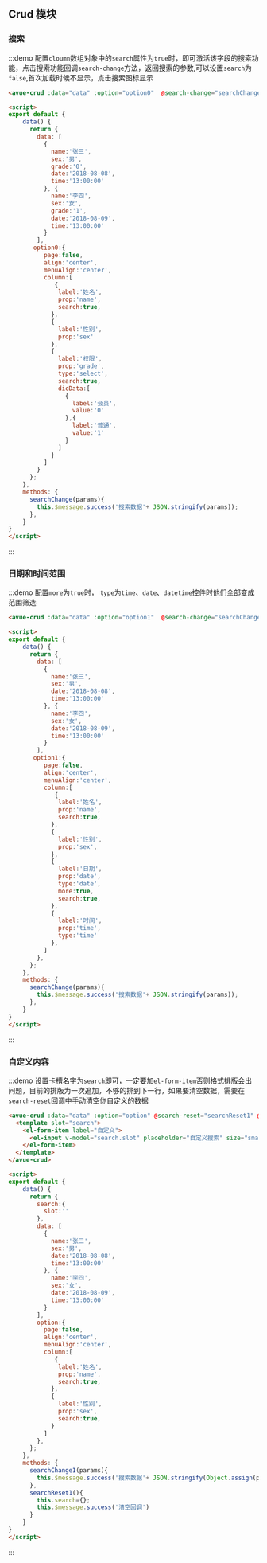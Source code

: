 <script>
export default {
    data() {
      return {
        search:{
          slot:''
        },
        data: [
          {
            name:'张三',
            sex:'男',
            grade:'0',
            date:'2018-08-08',
            time:'13:00:00'
          }, {
            name:'李四',
            sex:'女',
            grade:'1',
            date:'2018-08-09',
            time:'13:00:00'
          }
        ],
        option:{
          page:false,
          align:'center',
          menuAlign:'center',
          column:[
             {
              label:'姓名',
              prop:'name',
              search:true,
            },
            {
              label:'性别',
              prop:'sex',
            }
          ]
        },
        option0:{
          page:false,
          align:'center',
          menuAlign:'center',
          column:[
             {
              label:'姓名',
              prop:'name',
              search:true,
            },
            {
              label:'性别',
              prop:'sex'
            },
            {
              label:'权限',
              prop:'grade',
              search:true,
              type:'select',
              dicData:[
                {
                  label:'会员',
                  value:'0'
                },{
                  label:'普通',
                  value:'1'
                }
              ]
            }
          ]
        },
         option1:{
          page:false,
          align:'center',
          menuAlign:'center',
          column:[
             {
              label:'姓名',
              prop:'name',
              search:true,
            },
            {
              label:'性别',
              prop:'sex',
            },
            {
              label:'日期',
              prop:'date',
              type:'date',
              more:true,
              search:true,
            },
            {
              label:'时间',
              prop:'time',
              type:'time'
            },
          ]
        },
      };
    },
    methods: {
      searchChange1(params){
        this.$message.success('搜索数据'+ JSON.stringify(Object.assign(params,this.search)));
      },
      searchChange(params){
        this.$message.success('搜索数据'+ JSON.stringify(params));
      },
      searchReset1(){
        this.search={};
        this.$message.success('清空回调')
      }
    }
}
</script>

<style>

</style>

## Crud 模块



### 搜索

:::demo  配置`cloumn`数组对象中的`search`属性为`true`时，即可激活该字段的搜索功能，点击搜索功能回调`search-change`方法，返回搜索的参数,可以设置`search`为`false`,首次加载时候不显示，点击搜索图标显示
```html
<avue-crud :data="data" :option="option0"  @search-change="searchChange"></avue-crud>

<script>
export default {
    data() {
      return {
        data: [
          {
            name:'张三',
            sex:'男',
            grade:'0',
            date:'2018-08-08',
            time:'13:00:00'
          }, {
            name:'李四',
            sex:'女',
            grade:'1',
            date:'2018-08-09',
            time:'13:00:00'
          }
        ],
       option0:{
          page:false,
          align:'center',
          menuAlign:'center',
          column:[
             {
              label:'姓名',
              prop:'name',
              search:true,
            },
            {
              label:'性别',
              prop:'sex'
            },
            {
              label:'权限',
              prop:'grade',
              type:'select',
              search:true,
              dicData:[
                {
                  label:'会员',
                  value:'0'
                },{
                  label:'普通',
                  value:'1'
                }
              ]
            }
          ]
        }
      };
    },
    methods: {
      searchChange(params){
        this.$message.success('搜索数据'+ JSON.stringify(params));
      },
    }
}
</script>
```
:::


### 日期和时间范围

:::demo  配置`more`为`true`时， `type`为`time`、`date`、`datetime`控件时他们全部变成范围筛选
```html
<avue-crud :data="data" :option="option1"  @search-change="searchChange"></avue-crud>

<script>
export default {
    data() {
      return {
        data: [
          {
            name:'张三',
            sex:'男',
            date:'2018-08-08',
            time:'13:00:00'
          }, {
            name:'李四',
            sex:'女',
            date:'2018-08-09',
            time:'13:00:00'
          }
        ],
       option1:{
          page:false,
          align:'center',
          menuAlign:'center',
          column:[
             {
              label:'姓名',
              prop:'name',
              search:true,
            },
            {
              label:'性别',
              prop:'sex',
            },
            {
              label:'日期',
              prop:'date',
              type:'date',
              more:true,
              search:true,
            },
            {
              label:'时间',
              prop:'time',
              type:'time'
            },
          ]
        },
      };
    },
    methods: {
      searchChange(params){
        this.$message.success('搜索数据'+ JSON.stringify(params));
      },
    }
}
</script>
```
:::


### 自定义内容

:::demo  设置卡槽名字为`search`即可，一定要加`el-form-item`否则格式排版会出问题，目前的排版为一次追加，不够的排到下一行，如果要清空数据，需要在`search-reset`回调中手动清空你自定义的数据
```html
<avue-crud :data="data" :option="option" @search-reset="searchReset1" @search-change="searchChange1">
  <template slot="search">
    <el-form-item label="自定义">
      <el-input v-model="search.slot" placeholder="自定义搜索" size="small"/>
    </el-form-item>
  </template>
</avue-crud>

<script>
export default {
    data() {
      return {
        search:{
          slot:''
        },
        data: [
          {
            name:'张三',
            sex:'男',
            date:'2018-08-08',
            time:'13:00:00'
          }, {
            name:'李四',
            sex:'女',
            date:'2018-08-09',
            time:'13:00:00'
          }
        ],
        option:{
          page:false,
          align:'center',
          menuAlign:'center',
          column:[
             {
              label:'姓名',
              prop:'name',
              search:true,
            },
            {
              label:'性别',
              prop:'sex',
              search:true,
            }
          ]
        },
      };
    },
    methods: {
      searchChange1(params){
        this.$message.success('搜索数据'+ JSON.stringify(Object.assign(params,this.search)));
      },
      searchReset1(){
        this.search={};
        this.$message.success('清空回调')
      }
    }
}
</script>
```
:::